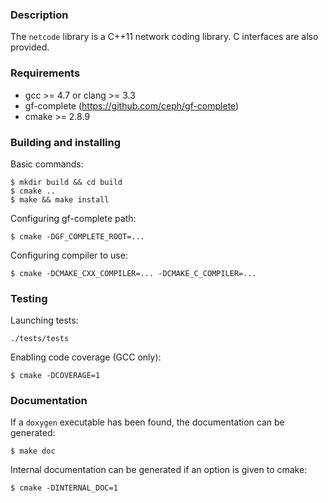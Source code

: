 ### Description

The `netcode` library is a C++11 network coding library. C interfaces are also provided.

### Requirements

- gcc >= 4.7 or clang >= 3.3
- gf-complete (https://github.com/ceph/gf-complete)
- cmake >= 2.8.9

### Building and installing

Basic commands:

```
$ mkdir build && cd build
$ cmake ..
$ make && make install
```

Configuring gf-complete path:

```$ cmake -DGF_COMPLETE_ROOT=...```

Configuring compiler to use:

```$ cmake -DCMAKE_CXX_COMPILER=... -DCMAKE_C_COMPILER=...```

### Testing

Launching tests:

``` ./tests/tests ```

Enabling code coverage (GCC only):

```$ cmake -DCOVERAGE=1```


### Documentation

If a `doxygen` executable has been found, the documentation can be generated:

```$ make doc```

Internal documentation can be generated if an option is given to cmake:

```$ cmake -DINTERNAL_DOC=1```
